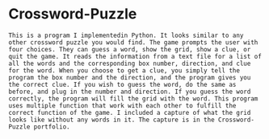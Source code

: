 # Crossword-Puzzle
	This is a program I implementedin Python. It looks similar to any other crossword puzzle you would find. The game prompts the user with four choices. They can guess a word, show the grid, show a clue, or quit the game. It reads the information from a text file for a list of all the words and the corresponding box number, direction, and clue for the word. When you choose to get a clue, you simply tell the program the box number and the direction, and the program gives you the correct clue. If you wish to guess the word, do the same as before, and plug in the number and direction. If you guess the word correctly, the program will fill the grid with the word. This program uses multiple function that work with each other to fulfill the correct function of the game. I included a capture of what the grid looks like without any words in it. The capture is in the Crossword-Puzzle portfolio.
